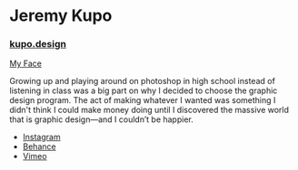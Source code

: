 # Jeremy Kupo

### [kupo.design](kupo.design)

[My Face](photo.jpg)

Growing up and playing around on photoshop in high school instead of listening in class was a big part on why I decided to choose the graphic design program. The act of making whatever I wanted was something I didn't think I could make money doing until I discovered the massive world that is graphic design—and I couldn’t be happier.

- [Instagram](https://www.instagram.com/kupodesign/)
- [Behance](https://www.behance.net/KUPO00025cae)
- [Vimeo](https://vimeo.com/user56888839)
